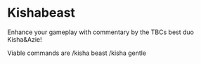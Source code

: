 # Kishabeast
Enhance your gameplay with commentary by the TBCs best duo Kisha&amp;Azie!

Viable commands are /kisha beast /kisha gentle

